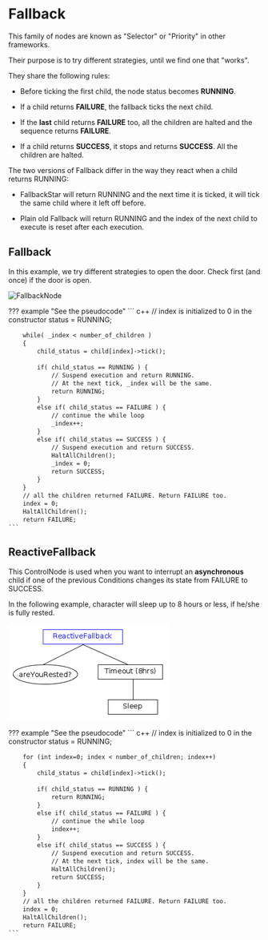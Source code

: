 # Fallback

This family of nodes are known as "Selector" or "Priority"
in other frameworks.

Their purpose is to try different strategies, until we find one that "works".

They share the following rules:

- Before ticking the first child, the node status becomes __RUNNING__.

- If a child returns __FAILURE__, the fallback ticks the next child.

- If the __last__ child returns __FAILURE__ too, all the children are halted and
 the sequence returns __FAILURE__.
 
- If a child returns __SUCCESS__, it stops and returns __SUCCESS__.
  All the children are halted. 

The two versions of Fallback differ in the way they react when a child returns
RUNNING:

- FallbackStar will return RUNNING and the next time it is ticked,
 it will tick the same child where it left off before.
 
- Plain old Fallback will return RUNNING and the index of the next child to
 execute is reset after each execution.

## Fallback

In this example, we try different strategies to open the door. 
Check first (and once) if the door is open.

![FallbackNode](images/FallbackSimplified.png)

??? example "See the pseudocode"
	``` c++
		// index is initialized to 0 in the constructor
		status = RUNNING;

		while( _index < number_of_children )
		{
			child_status = child[index]->tick();
			
			if( child_status == RUNNING ) {
				// Suspend execution and return RUNNING.
				// At the next tick, _index will be the same.
				return RUNNING;
			}
			else if( child_status == FAILURE ) {
				// continue the while loop
				_index++;
			}
			else if( child_status == SUCCESS ) {
				// Suspend execution and return SUCCESS.
   			    HaltAllChildren();
				_index = 0;
				return SUCCESS;
			}
		}
		// all the children returned FAILURE. Return FAILURE too.
		index = 0;
		HaltAllChildren();
		return FAILURE;
	```	

## ReactiveFallback

This ControlNode is used when you want to interrupt an __asynchronous__
child if one of the previous Conditions changes its state from 
FAILURE to SUCCESS.

In the following example, character will sleep up to 8 hours or less,
if he/she is fully rested.

![ReactiveFallback](images/ReactiveFallback.png)


??? example "See the pseudocode"
	``` c++
		// index is initialized to 0 in the constructor
		status = RUNNING;

		for (int index=0; index < number_of_children; index++)
		{
			child_status = child[index]->tick();
			
			if( child_status == RUNNING ) {
				return RUNNING;
			}
			else if( child_status == FAILURE ) {
				// continue the while loop
				index++;
			}
			else if( child_status == SUCCESS ) {
				// Suspend execution and return SUCCESS.
				// At the next tick, index will be the same.
   			    HaltAllChildren();
				return SUCCESS;
			}
		}
		// all the children returned FAILURE. Return FAILURE too.
		index = 0;
		HaltAllChildren();
		return FAILURE;
	```	


 
